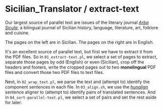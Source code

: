 #  Sicilian_Translator / extract-text

Our largest source of parallel text are issues of the literary journal [_Arba Sicula_](http://www.arbasicula.org/), a bilingual journal of Sicilian history, language, literature, art, folklore and cuisine.

The pages on the left are in Sicilian.  The pages on the right are in English.

It's an excellent source of parallel text, but first we have to extract it from the PDF files.  So in `01_extract-text.pl`, we select a set of pages to extract, separate those pages by odd (English) or even (Sicilian), crop off the headers and footers, write the cropped pages out to two **monolingual** PDF files and convert those two PDF files to text files.

Next, in `02_wrap_text.pl`, we parse the text and (attempt to) identify the component sentences in each file.  In `03_align.sh`, we use the [_hunalign_](https://github.com/danielvarga/hunalign) sentence aligner to (attempt to) identify pairs of translated sentences.  And in `04_sort-parallel-text.pl`, we select a set of pairs and set the rest aside for later.
